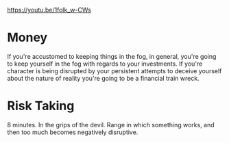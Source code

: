 https://youtu.be/1folk_w-CWs

# Money

If you're accustomed to keeping things in the fog, in general, you're going to keep yourself in the fog with regards to your investments. If you're character is being disrupted by your persistent attempts to deceive yourself about the nature of reality you're going to be a financial train wreck.

# Risk Taking

8 minutes. In the grips of the devil. Range in which something works, and then too much becomes negatively disruptive. 